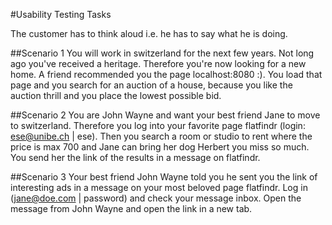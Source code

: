 #Usability Testing Tasks

The customer has to think aloud i.e. he has to say what he is doing.

##Scenario 1
You will work in switzerland for the next few years. Not long ago you've received a heritage. Therefore you're now looking for a new home. A friend recommended you the page localhost:8080 :). You load that page and you search for an auction of a house, because you like the auction thrill and you place the lowest possible bid.

##Scenario 2
You are John Wayne and want your best friend Jane to move to switzerland. Therefore you log into your favorite page flatfindr (login: ese@unibe.ch | ese). Then you search a room or studio to rent where the price is max 700 and Jane can bring her dog Herbert you miss so much.
You send her the link of the results in a message on flatfindr.


##Scenario 3
Your best friend John Wayne told you he sent you the link of interesting ads in a message on your most beloved page flatfindr. Log in (jane@doe.com | password) and check your message inbox. Open the message from John Wayne and open the link in a new tab.

